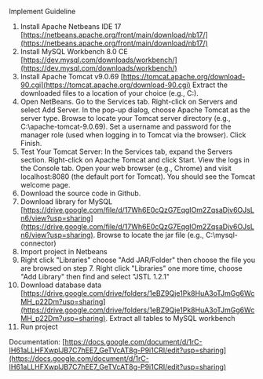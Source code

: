 Implement Guideline

1. Install Apache Netbeans IDE 17 [https://netbeans.apache.org/front/main/download/nb17/](https://netbeans.apache.org/front/main/download/nb17/)
2. Install MySQL Workbench 8.0 CE [https://dev.mysql.com/downloads/workbench/](https://dev.mysql.com/downloads/workbench/)
3. Install Apache Tomcat v9.0.69 [https://tomcat.apache.org/download-90.cgi](https://tomcat.apache.org/download-90.cgi)
   Extract the downloaded files to a location of your choice (e.g., C:\).
4. Open NetBeans.
  Go to the Services tab.
  Right-click on Servers and select Add Server.
  In the pop-up dialog, choose Apache Tomcat as the server type.
  Browse to locate your Tomcat server directory (e.g., C:\apache-tomcat-9.0.69).
  Set a username and password for the manager role (used when logging in to Tomcat via the browser).
  Click Finish.
5. Test Your Tomcat Server:
  In the Services tab, expand the Servers section.
  Right-click on Apache Tomcat and click Start.
  View the logs in the Console tab.
  Open your web browser (e.g., Chrome) and visit localhost:8080 (the default port for Tomcat). You should see the Tomcat welcome page.
6. Download the source code in Github.
7. Download library for MySQL [https://drive.google.com/file/d/17Wh6E0cQzG7EqgIOm2ZqsaDjv6OJsLn6/view?usp=sharing](https://drive.google.com/file/d/17Wh6E0cQzG7EqgIOm2ZqsaDjv6OJsLn6/view?usp=sharing).
  Browse to locate the jar file (e.g., C:\mysql-connector)
8. Import project in Netbeans
9. Right click "Libraries" choose "Add JAR/Folder" then choose the file you are browsed on step 7.
   Right click "Libraries" one more time, choose "Add Library" then find and select "JSTL 1.2.1"
10. Download database data [https://drive.google.com/drive/folders/1eBZ9Qje1Pk8HuA3oTJmGg6WcMH_p22Dm?usp=sharing](https://drive.google.com/drive/folders/1eBZ9Qje1Pk8HuA3oTJmGg6WcMH_p22Dm?usp=sharing). Extract all tables to MySQL workbench
11. Run project

Documentation: [https://docs.google.com/document/d/1rC-IH61aLLHFXwplJB7C7hEE7_GeTVcAT8g-P9i1CRI/edit?usp=sharing](https://docs.google.com/document/d/1rC-IH61aLLHFXwplJB7C7hEE7_GeTVcAT8g-P9i1CRI/edit?usp=sharing)
